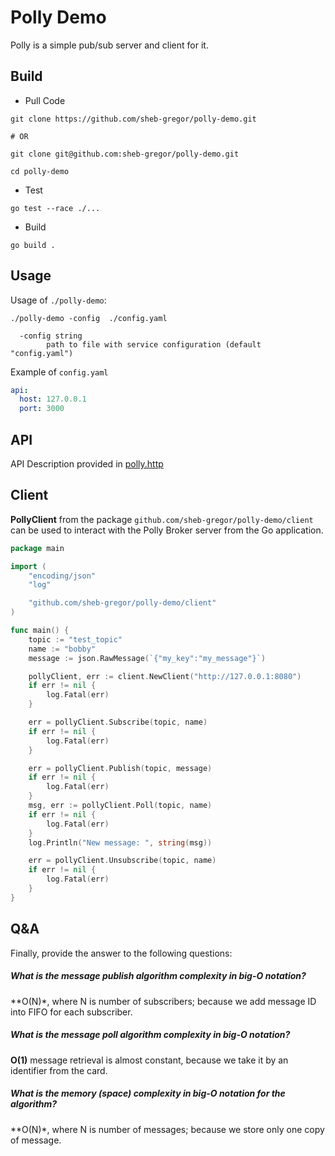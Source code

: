 # Polly Demo

Polly is a simple pub/sub server and client for it.

## Build

- Pull Code

```shell script
git clone https://github.com/sheb-gregor/polly-demo.git

# OR

git clone git@github.com:sheb-gregor/polly-demo.git

cd polly-demo
```

- Test

```shell script
go test --race ./...
```

- Build

```shell script
go build .
```

## Usage

Usage of `./polly-demo`:

```text
./polly-demo -config  ./config.yaml

  -config string
        path to file with service configuration (default "config.yaml")
```

Example of `config.yaml`

```yaml
api:
  host: 127.0.0.1
  port: 3000
```

## API 

API Description provided in [polly.http](./polly.http)


## Client

**PollyClient** from the package `github.com/sheb-gregor/polly-demo/client` can be used to interact with the Polly Broker server from the Go application.
  
```go
package main

import (
	"encoding/json"
	"log"

	"github.com/sheb-gregor/polly-demo/client"
)

func main() {
	topic := "test_topic"
	name := "bobby"
	message := json.RawMessage(`{"my_key":"my_message"}`)

	pollyClient, err := client.NewClient("http://127.0.0.1:8080")
	if err != nil {
		log.Fatal(err)
	}

	err = pollyClient.Subscribe(topic, name)
	if err != nil {
		log.Fatal(err)
	}

	err = pollyClient.Publish(topic, message)
	if err != nil {
		log.Fatal(err)
	}
	msg, err := pollyClient.Poll(topic, name)
	if err != nil {
		log.Fatal(err)
	}
	log.Println("New message: ", string(msg))

	err = pollyClient.Unsubscribe(topic, name)
	if err != nil {
		log.Fatal(err)
	}
}
```


## Q&A

Finally, provide the answer to the following questions: 

##### What is the message publish algorithm complexity in big-O notation? 

**O(N)*, where N is number of subscribers; because we add message ID into FIFO for each subscriber.

 
##### What is the message poll algorithm complexity in big-O notation?

**O(1)** message retrieval is almost constant, because we take it by an identifier from the card.
 
##### What is the memory (space) complexity in big-O notation for the algorithm? 

**O(N)*, where N is number of messages; because we store only one copy of message.

